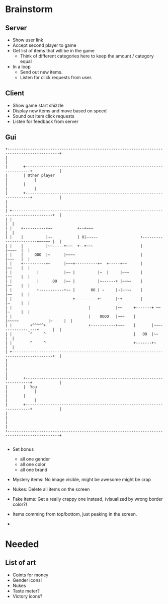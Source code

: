 Brainstorm
==========

Server
------
* Show user link 
* Accept second player to game 
* Get list of items that will be in the game
    * Think of different categories here to keep the amount / category equal
* In a loop 
    * Send out new items.
    * Listen for click requests from user.


Client
-----
* Show game start shizzle
* Display new items and move based on speed
* Sound out item click requests 
* Listen for feedback from server 

Gui
---
 
```
+---------------------------------------------------------------------------------------------+
|                                                                                             |
|       +------------------------------------------------------------------------+            |
|       | Other player                                                           |            |
|       |                                                                        |            |
|       +------------------------------------------------------------------------+            |
|                                                                                             |
| +----------------------------------------------------------------------------------------+  |
| |                                                                                        |  |
| |    +----------+~~           +--+~~~                                                    |  |
| |    |          |~~           | O|~~~~~                   +-----------------------+~~~~~ |  |
| |    |          |~~-----+~~~  +--+~~~                     |                       |~~~~  |  |
| |    |     OOO  |~      |~~~~                             |                       |~~~   |  |
| |    +----------+~      |~~~+----------+~  +-----+~~      |                       |~~    |  |
| |           |           |~~ |          |~  |     |~~~     |                       |~~    |  |
| |           |      OO   |~~ |          |~------+ |~~~~    |                       |~~    |  |
| |           +-----------+~~ |       OO | ~     |~|~~~~    |                       |~~    |  |
| |                           +----------+~      |~+        |                       |~     |  |
| |                                  |           |~~     +-------+ ~~               |~     |  |
| |                                  |    OOOO   |~~~    |       |~~~~~             |~     |  |
| |        +^^^^^+                   +-----------+~~~    |       |~~~-----------_---+      |  |
| |        ^     ^                                       |   OO  |~~                       |  |
| |        ^     ^                                       +-------+~                        |  |
| +----------------------------------------------------------------------------------------+  |
|                                                                                             |
|                                                                                             |
|       +------------------------------------------------------------------------+            |
|       |  You                                                                   |            |
|       |                                                                        |            |
|       +------------------------------------------------------------------------+            |
|                                                                                             |
|                                                                                             |
+---------------------------------------------------------------------------------------------+


```

* Set bonus
    * all one gender
    * all one color
    * all one brand

* Mystery items: No image visible, might be awesome might be crap
* Nukes: Delete all items on the screen
* Fake items: Get a really crappy one instead, (visualized by wrong border color?)
* Items comming from top/bottom, just peaking in the screen. 
* 


Needed
======

List of art
-----------
* Coints for money 
* Gender icons!
* Nukes
* Taste meter? 
* Victory icons?
